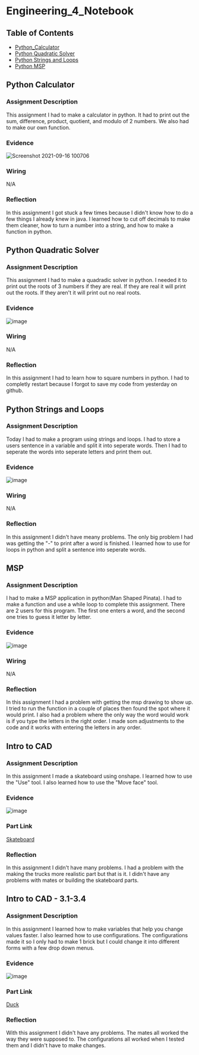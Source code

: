 # Engineering_4_Notebook

## Table of Contents
* [Python_Calculator](#Python_Calculator)
* [Python Quadratic Solver](#Quadratic_Solver)
* [Python Strings and Loops](#Strings_and_Loops)
* [Python MSP](#Python_MSP)
## Python Calculator

### Assignment Description
This assignment I had to make a calculator in python. It had to print out the sum, difference, product, quotient, and modulo of 2 numbers. We also had to make our own function.

### Evidence
![Screenshot 2021-09-16 100706](https://user-images.githubusercontent.com/60943598/133630070-df25f8bc-a50d-4fe6-8b3d-ab4f8b997518.png)

### Wiring
N/A

### Reflection
In this assignment I got stuck a few times because I didn't know how to do a few things I already knew in java. I learned how to cut off decimals to make them cleaner, how to turn a number into a string, and how to make a function in python.

## Python Quadratic Solver

### Assignment Description
This assignment I had to make a quadradic solver in python. I needed it to print out the roots of 3 numbers if they are real. If they are real it will print out the roots. If they aren't it will print out no real roots.

### Evidence
![image](https://user-images.githubusercontent.com/60943598/134185036-807bdca6-c108-4142-8c40-fb7c4ae587f3.png)

### Wiring
N/A

### Reflection 
In this assignment I had to learn how to square numbers in python. I had to completly restart because I forgot to save my code from yesterday on github.

## Python Strings and Loops

### Assignment Description
Today I had to make a program using strings and loops. I had to store a users sentence in a variable and split it into seperate words. Then I had to seperate the words into seperate letters and print them out.

### Evidence 
![image](https://user-images.githubusercontent.com/60943598/134522900-4e601132-464f-4292-ba74-220a080a9a3f.png)

### Wiring
N/A

### Reflection 
In this assignment I didn't have meany problems. The only big problem I had was getting the "-" to print after a word is finished. I learned how to use for loops in python and split a sentence into seperate words.

## MSP

### Assignment Description
I had to make a MSP application in python(Man Shaped Pinata). I had to make a function and use a while loop to complete this assignment. There are 2 users for this program. The first one enters a word, and the second one tries to guess it letter by letter.

### Evidence
![image](https://user-images.githubusercontent.com/60943598/136963488-bf0b050e-c117-45ab-9ac6-61cfb3caec50.png)

### Wiring
N/A

### Reflection
In this assignment I had a problem with getting the msp drawing to show up. I tried to run the function in a couple of places then found the spot where it would print. I also had a problem where the only way the word would work is if you type the letters in the right order. I made som adjustments to the code and it works with entering the letters in any order.

## Intro to CAD

### Assignment Description
In this assignment I made a skateboard using onshape. I learned how to use the "Use" tool. I also learned how to use the "Move face" tool.

### Evidence 
![image](https://user-images.githubusercontent.com/60943598/139074674-36e321cc-1b40-40f3-95c3-2c78e9812166.png)


### Part Link
[Skateboard](https://cvilleschools.onshape.com/documents/e409389dfb1190b44e744eb1/w/549ea43b82658078da313b87/e/e8b7a5131a0543de33d33842?renderMode=0&uiState=6176b07ce3b78a3f7d1c7092)

### Reflection
In this assignment I didn't have many problems. I had a problem with the making the trucks more realistic part but that is it. I didn't have any problems with mates or building the skateboard parts.

## Intro to CAD - 3.1-3.4

### Assignment Description
In this assignment I learned how to make variables that help you change values faster. I also learned how to use configurations.  The configurations made it so I only had to make 1 brick but I could change it into different forms with a few drop down menus.

### Evidence
![image](https://user-images.githubusercontent.com/60943598/140954426-91c3d904-da2d-4502-98e0-a293dcfaa6c6.png)

### Part Link
[Duck](https://cvilleschools.onshape.com/documents/875abb8f17ebbdc9394a5b63/w/c1ab3291714d991b79ccded9/e/d949b2afaa658a681cf4e004)

### Reflection 
With this assignment I didn't have any problems. The mates all worked the way they were supposed to. The configurations all worked when I tested them and I  didn't have to make changes.
